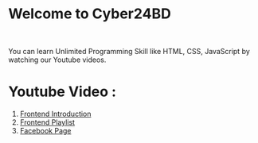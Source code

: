 # Welcome to Cyber24BD
<br>
<p>You can learn Unlimited Programming Skill like <b></b>HTML, CSS, JavaScript</b> by watching our Youtube videos.</p>

# Youtube Video : 
1. <a href="https://youtu.be/fNvCMikld4U">Frontend Introduction</a>
2. <a href="https://www.youtube.com/playlist?list=PLCfDS0QnDfJxeH4T7nnCLKzDNwiqoCwOV">Frontend Playlist</a>
3. <a href="https://facebook.com/toamun.education">Facebook Page</a>
